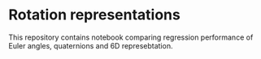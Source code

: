 # Rotation representations

This repository contains notebook comparing regression performance of Euler angles, quaternions and 6D represebtation.
